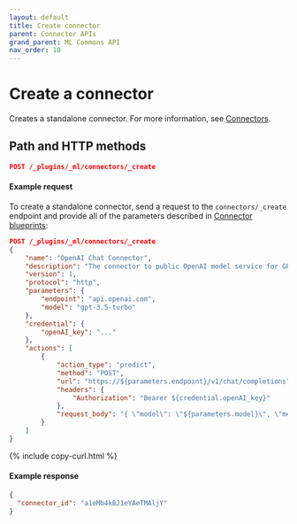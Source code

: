 ```yaml
---
layout: default
title: Create connector
parent: Connector APIs
grand_parent: ML Commons API
nav_order: 10
---
```


# Create a connector

Creates a standalone connector. For more information, see [Connectors]({{site.url}}{{site.baseurl}}/ml-commons-plugin/remote-models/connectors/).

## Path and HTTP methods

```json
POST /_plugins/_ml/connectors/_create
```

#### Example request

To create a standalone connector, send a request to the `connectors/_create` endpoint and provide all of the parameters described in [Connector blueprints]({{site.url}}{{site.baseurl}}/ml-commons-plugin/remote-models/blueprints/):

```json
POST /_plugins/_ml/connectors/_create
{
    "name": "OpenAI Chat Connector",
    "description": "The connector to public OpenAI model service for GPT 3.5",
    "version": 1,
    "protocol": "http",
    "parameters": {
        "endpoint": "api.openai.com",
        "model": "gpt-3.5-turbo"
    },
    "credential": {
        "openAI_key": "..."
    },
    "actions": [
        {
            "action_type": "predict",
            "method": "POST",
            "url": "https://${parameters.endpoint}/v1/chat/completions",
            "headers": {
                "Authorization": "Bearer ${credential.openAI_key}"
            },
            "request_body": "{ \"model\": \"${parameters.model}\", \"messages\": ${parameters.messages} }"
        }
    ]
}
```
{% include copy-curl.html %}

#### Example response

```json
{
  "connector_id": "a1eMb4kBJ1eYAeTMAljY"
}
```